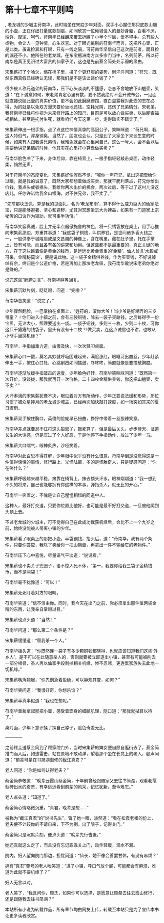 # 第十七章不平则鸣
,  老龙城的少城主苻南华，此时端坐在宋姓少年对面，双手小心握住那只底款山魈的小壶，正在仔细打量底款刻痕，如同欣赏一位倾城佳人的曼妙身躯，百看不厌，端详、摩挲、呵气，苻南华已经翻来覆去折腾了小半个时辰，爱不释手。总有些人或物，会让人一见钟情，心生欢喜。对于眼光挑剔的苻南华而言，这把养心壶，正是此类。虽说捡漏和打眼，只有一线之隔，可苻南华坚信自己这次是前者，而且捡的漏还不小。他所在的老龙城，在东宝瓶洲南方众多宗门当中，名列前茅，所以苻南华是真正见识过大富贵的仙家子弟，这也是先前蔡金简处处示弱的缘由。
   宋集薪打了个哈欠，缩在椅子里，换了个更舒服的姿势，懒洋洋问道：“苻兄，既然东西真假已经确认无误，那我们是不是该谈谈价钱了？”
   很少被人称兄道弟的苻南华，压下心头淡淡的不适感，恋恋不舍地放下山魈壶，笑道：“在下诚意如何，宋老弟肯定心里有数，要不然我绝对不会开诚布公，一见面就直接说破此壶的真实价值，更不会如此磨磨蹭蹭，直白显露我对此壶的志在必得，为的就是以免双方漫天要价坐地还钱，空耗光阴，还伤了兄弟情分。宋老弟，我苻南华已经将你视为未来修行路上的知己，目前是可以放心做买卖，以后能否福祸相依，甚至是托付生死，就看咱们今天这第一步，走得踏实不踏实了。”
   宋集薪伸出一根手指，点了点这位神情真挚的高冠公子，笑眯眯道：“苻兄啊，我这人特俗气，浑身铜臭，当然了，朋友也会认。只是到了大家坐下来谈生意的时候，如果有人跟我讲兄弟情，我难免就会在心里问自己，这么一号人，会不会以后需要他讲兄弟情的时候，他其实在心里打小算盘做买卖？”
   苻南华脸色冷了下来，身体后仰，靠在椅背上，一根手指轻轻敲击桌面，动作轻柔，悄然无声。
   对于苻南华的态度变化，宋集薪好像浑然不觉，“喊你一声苻兄，拿出这把壶给你过眼，就是我的诚意了，既然大家都想着做成买卖，那就干脆利落点，苻兄你给出价钱，我点头或者摇头，我给你两次出价的机会，两次过后，等于过了这村儿没这店儿，任你许诺给我金山银海，对不住兄弟，我不卖了。”
   “先前那块玉佩，算是我的见面礼，名为‘老龙布雨’，算不得什么威力巨大的仙家法宝，只是能够避暑、清心和避秽，尤其对冥想坐忘大为裨益，如果有一门道家上宗秘传的口诀作为辅助，就可事半功倍。”
   苻南华笑容真诚，脸上并无半点倨傲施舍的神色，将一只绣袋放在桌上，用手心推向宋集薪那边，郑重其事道：“我这袋子铜钱，叫供养钱，是世间诸多香火钱之一，一般供奉于城隍庙或是文昌阁的神像上，含在嘴里，藏在肚子里，托在手掌上，皆有可能，而且各有各的讲究和功用。但这些都不是最重要的，真正关键的地方，在于这些瞧着像是黄金的钱币，是远远比黄金贵重的‘金精’，仙人曾言‘水碧或可采，金精秘莫论’，便是说此物。这一袋子金精供养钱，作为买壶钱，不好说绰绰有余，终归是个公道价格，若是再加上那块老龙佩，我苻南华敢说宋老弟你绝对是赚的。”
   说完这些“肺腑之言”，苻南华静等回复。
   宋集薪沉默片刻，眨眨眼，问道：“完啦？”
   苻南华苦笑道：“说完了。”
   少年骤然翻脸，一巴掌拍在桌面上，“姓苻的，滚你大爷！当小爷是好糊弄的三岁稚童？！你们进入小镇之前，会有三袋铜钱，除去一袋子买路钱，之后每得手一份宝贝，无论大小，照理要送出一袋。一袋子铜钱，多则三十枚，少则二十枚，可你这只干瘪瘪的钱袋子，里头有没有十二枚？!做买卖，连这点诚信也不讲，也敢从小爷手里换机缘？”
   苻南华，手指加重力道，由慢及快，一次次轻叩桌面。
   宋集薪心口一颤，莫名其妙就呼吸困难起来，满脸涨红，眼眶泛出血丝，少年赶紧伸出一手，按住心口处，心跳剧烈如同擂鼓，咚咚咚，简直就像是要撞破胸腔。
   苻南华逐渐放缓手指敲击的速度，少年脸色好转，苻南华笑眯眯问道：“既然第一次开价，没谈拢，那我就再开一次价格，二十四枚金精供养钱，你这把山魈壶，卖不卖？”
   大汗淋漓的宋集薪犹豫不决，眼见着对方有所动作，少年正要说法缓和形势，那位习惯了被众星捧月的老龙城少城主，已经再次加快敲打速度，如一场突如其来的夏日骤雨。
   宋集薪双手按住胸口，英俊的脸庞早已扭曲，狰狞中带着一丝狠辣笑意。
   苻南华差点就要忍不住将这头狼崽子，敲死算了，但是最后关头，步步登天、证道长生的大诱惑，仍是压过了个人好恶，于是他停下手指动作，放过了少年一马。
   宋集薪大口喘气，眼神炙热，沙哑笑着。
   苻南华对此百思不得其解，少年眼中似乎没有什么恨意，苻南华倒是没觉得这是一件值得惊悚的事情，修行路上，光怪陆离，多的是怪胎奇人，只是疑惑问道：“你在笑什么？”
   宋集薪呼吸越来越平稳，瘫靠在椅背上，抹去额头汗水，眼神熠熠道：“我一想到不久的将来，自己也能够拥有你这样的本事，弹指杀人，就无比的开心。”
   苻南华一笑置之，不愧是让自己惺惺相惜的同道中人。
   这种人，最好打交道，只要你位置比他好，也可能是最不好打交道，一旦被他爬到头顶上去。
   不过老龙城的少城主，可不觉得自己在此成功截获机缘后，会比不上一个九岁之前，始终没能被人带离小镇的少年。
   宋集薪看了眼桌上的那把小壶，半袋铜钱，抬头后，道：“苻南华，我有两个条件，只要你答应，我除了卖给你一把山魈壶，再拿出一件不输给它的老物件。”
   苻南华压下心中喜悦，尽量语气平淡道：“说说看。”
   宋集薪也不卖关子兜圈子，语不惊人死不休，“第一，我要你给我三袋子金精钱币，而不是两袋！”
   苻南华毫不犹豫道：“可以！”
   宋集薪死死盯着对方的眼睛。
   苻南华笑道：“信不信由你。同时，我今天在出门之前，你必须拿出那件值两袋金精的东西，让我亲自掌眼过目。”
   宋集薪也点头道：“当然！”
   苻南华问道：“那么第二个条件是？”
   宋集薪缓缓道：“替我杀一个人。”
   苻南华摇头道：“你既然连一袋子有多少颗铜钱都晓得，也就应该知道我们这些‘外乡人’，是不可以在此随意杀人的，否则就要被立即逐出小镇，甚至有可能被削去一部分根骨，圣人再以仙家手段剥掉相关机缘，惨不忍睹，更连累家族失去此地一切机缘。”
   宋集薪嘴角翘起，“你先别急着拒绝，可以静观其变，如何？”
   苻南华笑问道：“我很好奇，你想杀谁？”
   宋集薪半真半假道：“我也在想呢。”
   苻南华重新拿起那把小壶，感受着壶身的细腻肌理，随口道：“那我就拭目以待了。”
   桌对面，少年下意识揉了揉自己脖子，脸色奇差无比。
   ————
   之前稚圭送蔡金简到了顾家院门外，当时宋集薪的婢女便自顾自逛街去了，蔡金简推门而入后，如遭雷击，站在原地不敢动弹，望着那个坐在长凳上的老人，颤声问道：“前辈可是在书简湖潜修的截江真君？”
   老人问道：“你是如何认得老夫？”
   蔡金简恭敬道：“晚辈云霞山蔡金简，十年前曾经跟随家父去往书简湖，观看老鼋驮碑出水的奇景，有幸远远看到前辈的风采，记忆犹新，至今难忘。”
   老人点头道：“知道了。”
   蔡金简心情略微沉重，“真君，晚辈是想……”
   被称为“截江真君”的“说书先生”，瞥了她一眼，淡然道：“看在松霞老祖的份上，老夫便不计较你的不请自来，下不为例。出了院子，记得关门。”
   蔡金简只是沉默片刻，便点头道：“晚辈先行告退。”
   她还真就这么走了，而且没有忘记乖乖关上门，动作轻缓，滴水不漏。
   院内，妇人望向院门那边，担忧问道：“仙长，她不像会善罢甘休，有没有麻烦？”
   拥有“真君”尊号的老人嗤笑道：“进了小镇，呼口气放个屁，可能都会有麻烦，难道为此就不要机缘了？”
   妇人无言以对。
   老人笑了，“我且问你，顾氏，如果你可以选择，是愿意让顾粲去往云霞山修行，还是跟随我去往书简湖？”
  本站所有小说为转载作品，所有章节均由网友上传，转载至本站只是为了宣传本书让更多读者欣赏。